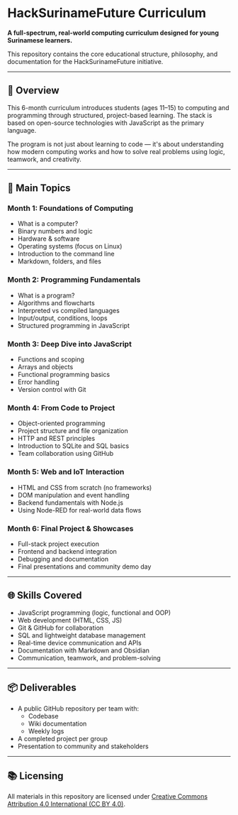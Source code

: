 # HackSurinameFuture Curriculum

**A full-spectrum, real-world computing curriculum designed for young Surinamese learners.**

This repository contains the core educational structure, philosophy, and documentation for the HackSurinameFuture initiative.

---

## 🧭 Overview

This 6-month curriculum introduces students (ages 11–15) to computing and programming through structured, project-based learning. The stack is based on open-source technologies with JavaScript as the primary language.

The program is not just about learning to code — it's about understanding how modern computing works and how to solve real problems using logic, teamwork, and creativity.

---

## 🔧 Main Topics

### Month 1: Foundations of Computing

- What is a computer?
- Binary numbers and logic
- Hardware & software
- Operating systems (focus on Linux)
- Introduction to the command line
- Markdown, folders, and files

### Month 2: Programming Fundamentals

- What is a program?
- Algorithms and flowcharts
- Interpreted vs compiled languages
- Input/output, conditions, loops
- Structured programming in JavaScript

### Month 3: Deep Dive into JavaScript

- Functions and scoping
- Arrays and objects
- Functional programming basics
- Error handling
- Version control with Git

### Month 4: From Code to Project

- Object-oriented programming
- Project structure and file organization
- HTTP and REST principles
- Introduction to SQLite and SQL basics
- Team collaboration using GitHub

### Month 5: Web and IoT Interaction

- HTML and CSS from scratch (no frameworks)
- DOM manipulation and event handling
- Backend fundamentals with Node.js
- Using Node-RED for real-world data flows

### Month 6: Final Project & Showcases

- Full-stack project execution
- Frontend and backend integration
- Debugging and documentation
- Final presentations and community demo day

---

## 🌐 Skills Covered

- JavaScript programming (logic, functional and OOP)
- Web development (HTML, CSS, JS)
- Git & GitHub for collaboration
- SQL and lightweight database management
- Real-time device communication and APIs
- Documentation with Markdown and Obsidian
- Communication, teamwork, and problem-solving

---

## 📦 Deliverables

- A public GitHub repository per team with:
  - Codebase
  - Wiki documentation
  - Weekly logs
- A completed project per group
- Presentation to community and stakeholders

---

## 📚 Licensing

All materials in this repository are licensed under [Creative Commons Attribution 4.0 International (CC BY 4.0)](https://creativecommons.org/licenses/by/4.0/).
